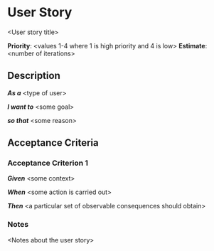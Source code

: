 # User Story

\<User story title\>

**Priority**: \<values 1-4 where 1 is high priority and 4 is low\>
**Estimate**: \<number of iterations\>

## Description

**_As a_** \<type of user\> 

**_I want to_** \<some goal\> 

**_so that_** \<some reason\>

## Acceptance Criteria

### Acceptance Criterion 1

**_Given_** \<some context\>

**_When_** \<some action is carried out\>

**_Then_** \<a particular set of observable consequences should obtain\>

### Notes

\<Notes about the user story\>

